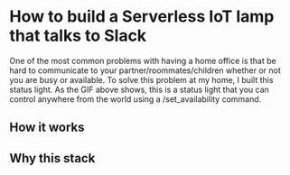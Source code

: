 # How to build a Serverless IoT lamp that talks to Slack

One of the most common problems with having a home office is that be hard to communicate to your partner/roommates/children whether or not you are busy or available. To solve this problem at my home, I built this status light.
As the GIF above shows, this is a status light that you can control anywhere from the world using a /set_availability command. 


## How it works
## Why this stack
##
